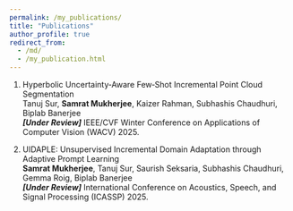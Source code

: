 ```yaml
---
permalink: /my_publications/
title: "Publications"
author_profile: true
redirect_from: 
  - /md/
  - /my_publication.html
---
```



1. Hyperbolic Uncertainty‑Aware Few‑Shot Incremental Point Cloud Segmentation
   <br> Tanuj Sur, **Samrat Mukherjee**, Kaizer Rahman, Subhashis Chaudhuri, Biplab Banerjee
   <br> **_[Under Review]_** IEEE/CVF Winter Conference on Applications of Computer Vision (WACV) 2025.

2. UIDAPLE: Unsupervised Incremental Domain Adaptation through Adaptive Prompt Learning
   <br> **Samrat Mukherjee**, Tanuj Sur, Saurish Seksaria, Subhashis Chaudhuri, Gemma Roig, Biplab Banerjee
   <br> **_[Under Review]_** International Conference on Acoustics, Speech, and Signal Processing (ICASSP) 2025.
